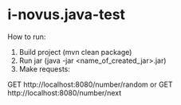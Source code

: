 # i-novus.java-test

How to run:
1) Build project (mvn clean package)
2) Run jar (java -jar <name_of_created_jar>.jar)
3) Make requests:

GET http://localhost:8080/number/random 
or
GET http://localhost:8080/number/next
